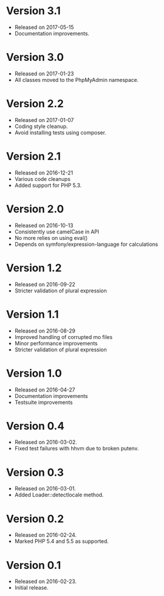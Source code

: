 # Version 3.1
   
* Released on 2017-05-15
* Documentation improvements.

# Version 3.0
  
* Released on 2017-01-23
* All classes moved to the PhpMyAdmin namespace.

# Version 2.2

* Released on 2017-01-07
* Coding style cleanup.
* Avoid installing tests using composer.

# Version 2.1

* Released on 2016-12-21
* Various code cleanups
* Added support for PHP 5.3.

# Version 2.0

* Released on 2016-10-13
* Consistently use camelCase in API
* No more relies on using eval()
* Depends on symfony/expression-language for calculations

# Version 1.2

* Released on 2016-09-22
* Stricter validation of plural expression

# Version 1.1

* Released on 2016-08-29
* Improved handling of corrupted mo files
* Minor performance improvements
* Stricter validation of plural expression

# Version 1.0

* Released on 2016-04-27
* Documentation improvements
* Testsuite improvements

# Version 0.4

* Released on 2016-03-02.
* Fixed test failures with hhvm due to broken putenv.

# Version 0.3

* Released on 2016-03-01.
* Added Loader::detectlocale method.

# Version 0.2

* Released on 2016-02-24.
* Marked PHP 5.4 and 5.5 as supported.

# Version 0.1

* Released on 2016-02-23.
* Initial release.
